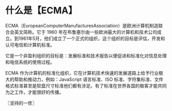 # 什么是【ECMA】
ECMA（EuropeanComputerManufacturesAssociation）是欧洲计算机制造联合会英文简称。它于 1960 年在布鲁塞尔由一些欧洲最大的计算机和技术公司成立。到1961年5月，他们成立了一个正式的组织，这个组织的目标是评估，开发和认可电信和计算机标准。

它是一个非盈利组织的目标是：发展标准和技术报告以便促进和标准化对信息处理和电信系统的使用过程。

ECMA 作为计算机的标准化组织，它在计算机技术快速的发展道路上给予行业极大的帮助和推动力，例如：JavaScript 语言标准、ISO 标准、字符集标准、文件格式标准甚至是软盘尺寸标准他们都有涉足。有了标准在世界各国的极客才能共同为之工作，才能很好的传播。

〖坚持的一俢〗